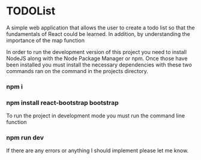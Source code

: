 # TODOList
A simple web application that allows the user to create a todo list so that the fundamentals of React could be learned. In addition, by
understanding the importance of the map function

In order to run the development version of this project you need to install NodeJS along with the Node Package Manager or npm.
Once those have been installed you must install the necessary dependencies with these two commands ran on the command in the projects directory.

### npm i
### npm install react-bootstrap bootstrap

To run the project in development mode you must run the command line function
### npm run dev

If there are any errors or anything I should implement please let me know.
